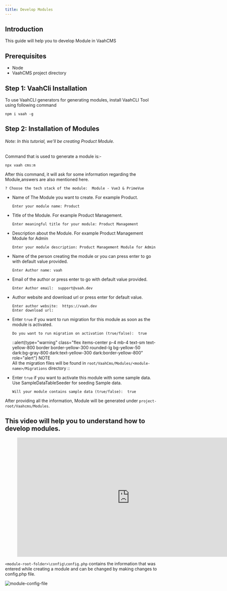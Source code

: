 ```yaml
---
title: Develop Modules
---
```


## Introduction

This guide will help you to develop Module in VaahCMS

## Prerequisites

- Node
- VaahCMS project directory


## Step 1: VaahCli Installation

To use VaahCLI generators for generating modules, install VaahCLI Tool using following command

```shell
npm i vaah -g
```

## Step 2: Installation of Modules

###### Note: In this tutorial, we'll be creating Product Module.

Command that is used to generate a module is:-
```shell
npx vaah cms:m
```
After this command, it will ask for some information
regarding the Module,answers are also mentioned here.

``` 
? Choose the tech stack of the module:  Module - Vue3 & PrimeVue
```
- Name of The Module you want to create. For example Product.
    ```
    Enter your module name: Product
    
  ```

- Title of the Module. For example Product Management.
    ```
    Enter meaningful title for your module: Product Management
    ```

- Description about the Module. For example Product Management Module for Admin
    ```
    Enter your module description: Product Management Module for Admin
    ```

- Name of the person creating the module or you can  press enter to go with default value provided.
    ```
    Enter Author name: vaah
    ```

- Email of the author or press enter to go with default value provided.
    ```
    Enter Author email:  support@vaah.dev
    ```
- Author website and download url or press enter for default value.
    ```
    Enter author website:  https://vaah.dev
    Enter download url: 
    ```
- Enter `true` if you want to run migration for this module as soon as the module
  is activated.
    ```
    Do you want to run migration on activation (true/false):  true
    ```
  ::alert{type="warning" class="flex items-center p-4 mb-4 text-sm text-yellow-800 border border-yellow-300 rounded-lg bg-yellow-50 dark:bg-gray-800 dark:text-yellow-300 dark:border-yellow-800" role="alert"}
  NOTE      
  All the migration files will be found in `root/VaahCms/Modules/<module-name>/Migrations` directory
  ::

- Enter `true` if you want to activate this module with some sample data. Use SampleDataTableSeeder for seeding Sample data.

    ```
    Will your module contains sample data (true/false):  true
    ```

After providing all the information, Module will be generated under `project-root/Vaahcms/Modules`.
## This video will help you to understand how to develop modules.
<figure>
<iframe width="740" height="393" src="https://www.youtube.com/embed/ngRFkrY6oes" title="VaahCMS 2.x + Vue3 | How to create module and use pre-configured vue 3 app" frameborder="0" allow="accelerometer; autoplay; clipboard-write; encrypted-media; gyroscope; picture-in-picture; web-share" allowfullscreen></iframe>
</figure>

`<module-root-folder>\config\config.php` contains the information that was entered while creating a module and can be changed by making changes to config.php file.

<img src="/images/module-config-file.png" alt="module-config-file">
